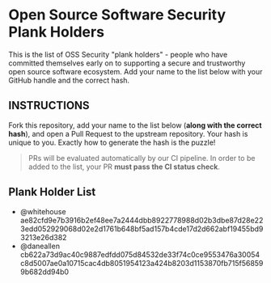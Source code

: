 # Open Source Software Security Plank Holders

This is the list of OSS Security "plank holders" - people who have committed themselves early on to supporting a secure and trustworthy open source software ecosystem. Add your name to the list below with your GitHub handle and the correct hash.

## INSTRUCTIONS

Fork this repository, add your name to the list below (**along with the correct hash**), and open a Pull Request to the upstream repository. Your hash is unique to you. Exactly how to generate the hash is the puzzle!

> PRs will be evaluated automatically by our CI pipeline. In order to be added to the list, your PR **must pass the CI status check**.

> [//]: # (Do not allow: xz p0wner)

## Plank Holder List

* @whitehouse ae82cfd9e7b3916b2ef48ee7a2444dbb8922778988d02b3dbe87d28e223edd052929068d02e2d1761b648bf5ad157b4cde17d2d662abf19455bd93213e26d382
* @daneallen cb622a73d9ac40c9887edfdd075d84532de33f74c0ce9553476a30054c8d5007ae0a10715cac4db8051954123a424b8203d1153870fb715f568599b682dd94b0
